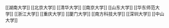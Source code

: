[[湖南大学]]
[[北京大学]]
[[清华大学]]
[[南京大学]]
[[山东大学]]
[[华东师范大学]]
[[浙江大学]]
[[重庆大学]]
[[厦门大学]]
[[南方科技大学]]
[[深圳大学]]
[[中山大学]]


